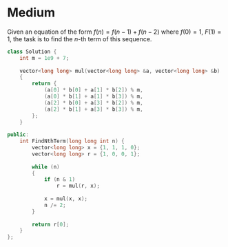 # Medium

Given an equation of the form $f(n) = f(n-1) + f(n-2)$ where $f(0) = 1$, $F(1) = 1$, the task is to find the $n$-th term of this sequence.

```cpp
class Solution {
    int m = 1e9 + 7;
    
    vector<long long> mul(vector<long long> &a, vector<long long> &b)
    {
        return {
            (a[0] * b[0] + a[1] * b[2]) % m,
            (a[0] * b[1] + a[1] * b[3]) % m,
            (a[2] * b[0] + a[3] * b[2]) % m,
            (a[2] * b[1] + a[3] * b[3]) % m,
        };
    }
    
public:
    int FindNthTerm(long long int n) {
        vector<long long> x = {1, 1, 1, 0};
        vector<long long> r = {1, 0, 0, 1};
        
        while (n)
        {
            if (n & 1)
                r = mul(r, x);
                
            x = mul(x, x);
            n /= 2;
        }
        
        return r[0];
    }
};
```
